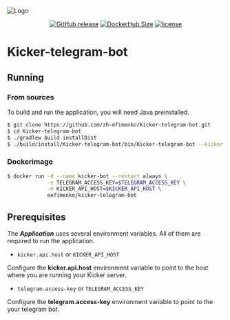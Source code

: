 ![Logo](https://github.com/zh-efimenko/Kicker-telegram-bot/blob/master/docs/logo.png?raw=true)    
  
  
<p align="center">
    <a href="https://github.com/zh-efimenko/Kicker-telegram-bot/releases"><img alt="GitHub release" src="https://img.shields.io/github/release/zh-efimenko/Kicker-telegram-bot.svg"></a>
    <a href="https://hub.docker.com/r/eefimenko/kicker-telegram-bot"><img alt="DockerHub Size" src="https://img.shields.io/microbadger/image-size/eefimenko/kicker-telegram-bot.svg"></a>
    <a href="https://github.com/zh-efimenko/ZenKicker-telegram-bot/blob/master/LICENSE.txt"><img alt="license" src="https://img.shields.io/github/license/zh-efimenko/Kicker-telegram-bot.svg"></a>
</p>

# Kicker-telegram-bot

## Running

### From sources

To build and run the application, you will need Java preinstalled.

```bash
$ git clone https://github.com/zh-efimenko/Kicker-telegram-bot.git  
$ cd Kicker-telegram-bot  
$ ./gradlew build installDist  
$ ./build/install/Kicker-telegram-bot/bin/Kicker-telegram-bot --kicker.api.host=value --telegram.access-key=value
```

### Dockerimage

```bash
$ docker run -d --name kicker-bot --restart always \
             -e TELEGRAM_ACCESS_KEY=$TELEGRAM_ACCESS_KEY \
             -e KICKER_API_HOST=$KICKER_API_HOST \
             eefimenko/kicker-telegram-bot
```

## Prerequisites

The **_Application_** uses several environment variables. 
All of them are required to run the application.

* `kicker.api.host` or `KICKER_API_HOST`

Configure the **kicker.api.host** environment variable to point to the host where 
you are running your Kicker server. 

* `telegram.access-key` or `TELEGRAM_ACCESS_KEY`

Configure the **telegram.access-key** environment variable to point to the your telegram bot.
